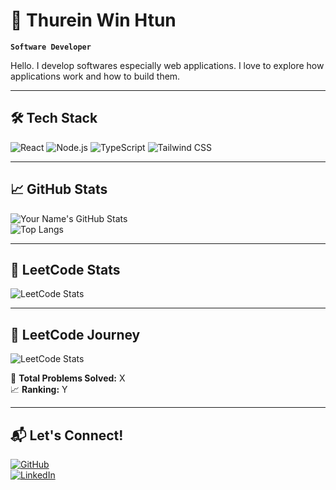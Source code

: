 # 🚀 Thurein Win Htun

**`Software Developer`**

Hello. I develop softwares especially web applications. I love to explore how applications work and how to build them. 

---

## 🛠 Tech Stack
![React](https://img.shields.io/badge/React-%2361DAFB.svg?style=flat&logo=react&logoColor=black) 
![Node.js](https://img.shields.io/badge/Node.js-%23339933.svg?style=flat&logo=nodedotjs&logoColor=white) 
![TypeScript](https://img.shields.io/badge/TypeScript-%233178C6.svg?style=flat&logo=typescript&logoColor=white) 
![Tailwind CSS](https://img.shields.io/badge/Tailwind%20CSS-%2338B2AC.svg?style=flat&logo=tailwind-css&logoColor=white)  

---

## 📈 GitHub Stats  
![Your Name's GitHub Stats](https://github-readme-stats.vercel.app/api?username=HowardHarrison&show_icons=true&theme=radical)  
![Top Langs](https://github-readme-stats.vercel.app/api/top-langs/?username=HowardHarrison&layout=compact&theme=radical)
 
---

## 🧠 LeetCode Stats  

![LeetCode Stats](https://leetcard.jacoblin.cool/HowardHarrison?theme=dark&font=Baloo%202&extension=activity)

---

## 🧩 LeetCode Journey  

![LeetCode Stats](https://leetcard.jacoblin.cool/HowardHarrison?theme=light&font=Roboto&extension=activity)  

🌟 **Total Problems Solved:** X  
📈 **Ranking:** Y 

---

## 📬 Let's Connect!  

[![GitHub](https://img.shields.io/badge/GitHub-%2312100E.svg?style=flat&logo=github&logoColor=white)](https://github.com/HowardHarrison)  
[![LinkedIn](https://img.shields.io/badge/LinkedIn-%230077B5.svg?style=flat&logo=linkedin&logoColor=white)]([https://www.linkedin.com/in/yourlinkedin/](https://www.linkedin.com/in/thurein-win-htun-98235a221/)) 
